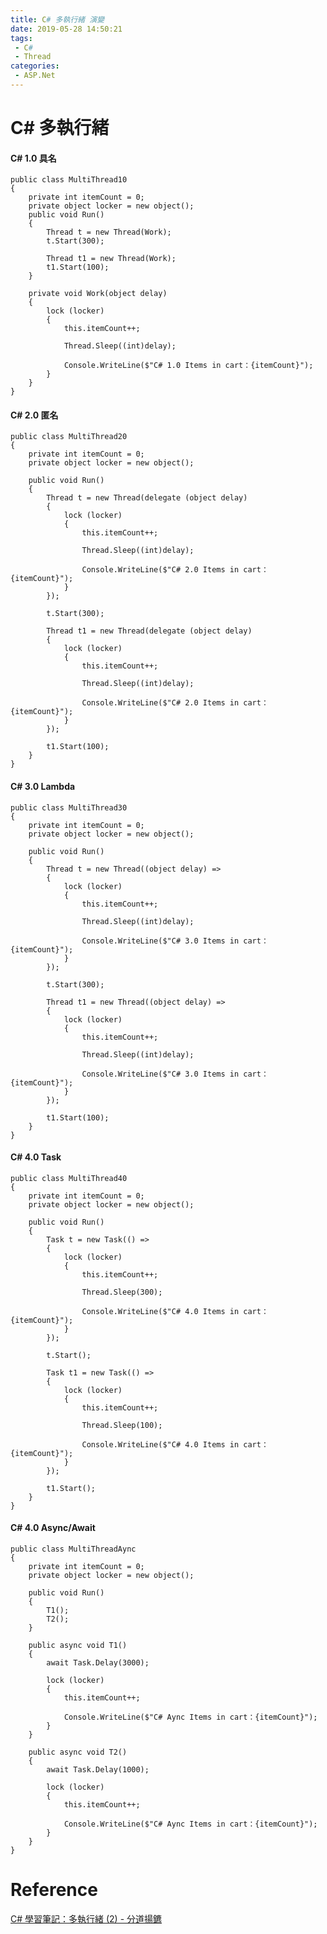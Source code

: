 ```yaml
---
title: C# 多執行緒 演變
date: 2019-05-28 14:50:21
tags:
 - C#
 - Thread
categories: 
 - ASP.Net
---
```


# C# 多執行緒
#### C# 1.0 具名
    public class MultiThread10
    {
        private int itemCount = 0;
        private object locker = new object();
        public void Run()
        {
            Thread t = new Thread(Work);
            t.Start(300);
           
            Thread t1 = new Thread(Work);
            t1.Start(100);
        }

        private void Work(object delay)
        {
            lock (locker)
            {
                this.itemCount++;

                Thread.Sleep((int)delay);

                Console.WriteLine($"C# 1.0 Items in cart：{itemCount}");
            }
        }
    }

#### C# 2.0 匿名
    public class MultiThread20
    {
        private int itemCount = 0;
        private object locker = new object();

        public void Run()
        {
            Thread t = new Thread(delegate (object delay)
            {
                lock (locker)
                {
                    this.itemCount++;

                    Thread.Sleep((int)delay);

                    Console.WriteLine($"C# 2.0 Items in cart：{itemCount}");
                }
            });

            t.Start(300);

            Thread t1 = new Thread(delegate (object delay)
            {
                lock (locker)
                {
                    this.itemCount++;

                    Thread.Sleep((int)delay);

                    Console.WriteLine($"C# 2.0 Items in cart：{itemCount}");
                }
            });

            t1.Start(100);
        }
    }

#### C# 3.0 Lambda
    public class MultiThread30
    {
        private int itemCount = 0;
        private object locker = new object();

        public void Run()
        {
            Thread t = new Thread((object delay) =>
            {
                lock (locker)
                {
                    this.itemCount++;

                    Thread.Sleep((int)delay);

                    Console.WriteLine($"C# 3.0 Items in cart：{itemCount}");
                }
            });

            t.Start(300);

            Thread t1 = new Thread((object delay) =>
            {
                lock (locker)
                {
                    this.itemCount++;

                    Thread.Sleep((int)delay);

                    Console.WriteLine($"C# 3.0 Items in cart：{itemCount}");
                }
            });

            t1.Start(100);
        }
    }

#### C# 4.0 Task
    public class MultiThread40
    {
        private int itemCount = 0;
        private object locker = new object();

        public void Run()
        {
            Task t = new Task(() =>
            {
                lock (locker)
                {
                    this.itemCount++;

                    Thread.Sleep(300);

                    Console.WriteLine($"C# 4.0 Items in cart：{itemCount}");
                }
            });

            t.Start();

            Task t1 = new Task(() =>
            {
                lock (locker)
                {
                    this.itemCount++;

                    Thread.Sleep(100);

                    Console.WriteLine($"C# 4.0 Items in cart：{itemCount}");
                }
            });

            t1.Start();
        }
    }

#### C# 4.0 Async/Await
    public class MultiThreadAync
    {
        private int itemCount = 0;
        private object locker = new object();

        public void Run()
        {
            T1();
            T2();
        }

        public async void T1()
        {
            await Task.Delay(3000);

            lock (locker)
            {
                this.itemCount++;

                Console.WriteLine($"C# Aync Items in cart：{itemCount}");
            }
        }

        public async void T2()
        {
            await Task.Delay(1000);

            lock (locker)
            {
                this.itemCount++;

                Console.WriteLine($"C# Aync Items in cart：{itemCount}");
            }
        }
    }

# Reference
[C# 學習筆記：多執行緒 (2) - 分道揚鑣](https://www.huanlintalk.com/2013/05/csharp-notes-multithreading-2.html)